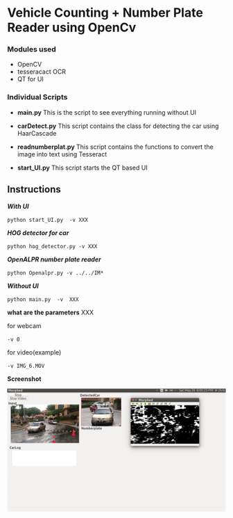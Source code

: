 # Vehicle Counting + Number Plate Reader using OpenCv

### Modules used
- OpenCV
- tesseracact OCR
- QT for UI

### Individual Scripts

- **main.py**
This is the script to see everything running without UI 

- **carDetect.py**
This script contains the class for detecting the car using HaarCascade

- **readnumberplat.py**
This script contains the functions to convert the image into text using Tesseract 

- **start_UI.py**
This script starts the QT based UI
 
## Instructions 

***With UI***

	python start_UI.py  -v XXX
	

***HOG detector for car***

	python hog_detector.py -v XXX

***OpenALPR number plate reader***
	
	python Openalpr.py -v ../../IM*	
	
***Without UI***
	
	python main.py  -v  XXX
	
**what are the parameters**
XXX

for webcam
	
	-v 0
	
for video(example)

	-v IMG_6.MOV
	



**Screenshot**

![](../docs/qt.png) 
